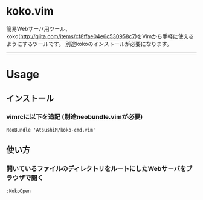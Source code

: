 # koko.vim
簡易Webサーバ用ツール、koko(http://qiita.com/items/cf8ffae04e6c530958c7)をVimから手軽に使えるようにするツールです。
別途kokoのインストールが必要になります。

---

# Usage
## インストール
### vimrcに以下を追記 (別途neobundle.vimが必要)
```
NeoBundle 'AtsushiM/koko-cmd.vim'
```


## 使い方
### 開いているファイルのディレクトリをルートにしたWebサーバをブラウザで開く
```
:KokoOpen
```


